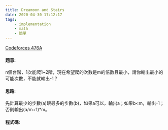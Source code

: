 ```yaml
---
title: Dreamoon and Stairs
date: 2020-04-30 17:12:17
tags:
    - implementation
    - math
    - 簡單
---
```

[Codeforces 476A](https://codeforces.com/problemset/problem/476/A)
<!-- more -->

#### 題意:
n個台階，1次能爬1~2階，現在希望爬的次數是m的倍數且最小，請你輸出最小的可能次數，不能就輸出-1？

#### 思路:
先計算最少的步數(a)跟最多的步數(b)，如果a可以，輸出a；如果b&lt;m，輸出-1；否則輸出(a/m+1)*m。

#### 程式碼:
<script src="https://gist.github.com/Daviswww/bb6f37bf8be31dcf5e87553e9d731e2e.js"></script>